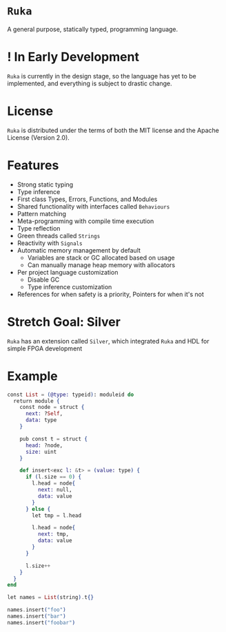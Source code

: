 # `Ruka`
A general purpose, statically typed, programming language.

# ! In Early Development
`Ruka` is currently in the design stage, so the language has yet to be implemented, and everything is subject to drastic change.

# License
`Ruka` is distributed under the terms of both the MIT license and the Apache License (Version 2.0).

# Features
- Strong static typing
- Type inference
- First class Types, Errors, Functions, and Modules
- Shared functionality with interfaces called `Behaviours`
- Pattern matching
- Meta-programming with compile time execution
- Type reflection
- Green threads called `Strings`
- Reactivity with `Signals`
- Automatic memory management by default
  - Variables are stack or GC allocated based on usage
  - Can manually manage heap memory with allocators
- Per project language customization
  - Disable GC
  - Type inference customization
- References for when safety is a priority, Pointers for when it's not

# Stretch Goal: Silver
`Ruka` has an extension called `Silver`, which integrated `Ruka` and HDL for simple FPGA development

# Example
```elixir
const List = (@type: typeid): moduleid do
  return module {
    const node = struct {
      next: ?Self,
      data: type
    }

    pub const t = struct {
      head: ?node,
      size: uint
    }

    def insert<exc l: &t> = (value: type) {
      if (l.size == 0) {
        l.head = node{
          next: null,
          data: value
        }
      } else {
        let tmp = l.head

        l.head = node{
          next: tmp,
          data: value
        }
      }

      l.size++ 
    }
  }
end

let names = List(string).t{}

names.insert("foo")
names.insert("bar")
names.insert("foobar")
```
